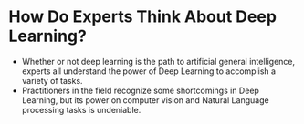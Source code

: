 # How Do Experts Think About Deep Learning?
- Whether or not deep learning is the path to artificial general intelligence, experts all understand the power of Deep Learning to accomplish a variety of tasks.
- Practitioners in the field recognize some shortcomings in Deep Learning, but its power on computer vision and Natural Language processing tasks is undeniable.


